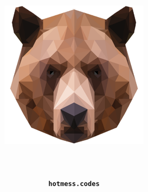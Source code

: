 <div align="center">
  <img src="img/bear.png" width=75%>
</div>
<p>&nbsp</p>
<p>&nbsp</p>
<h2 align="center">
<a><code><strong>hotmess.codes</strong></code></a>
</h2>

